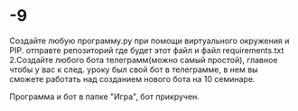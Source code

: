 # -9
Создайте любую программу.py при помощи виртуального окружения и PIP. отправте репозиторий где будет этот файл и файл requirements.txt 2.Создайте любого бота телеграмм(можно самый простой), главное чтобы у вас к след. уроку был свой бот в телеграмме, в нем вы сможете работать над созданием нового бота на 10 семинаре.

Программа и бот  в папке "Игра", бот прикручен.
